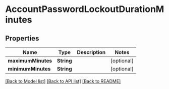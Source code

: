 # AccountPasswordLockoutDurationMinutes

## Properties
Name | Type | Description | Notes
------------ | ------------- | ------------- | -------------
**maximumMinutes** | **String** |  | [optional] 
**minimumMinutes** | **String** |  | [optional] 

[[Back to Model list]](../README.md#documentation-for-models) [[Back to API list]](../README.md#documentation-for-api-endpoints) [[Back to README]](../README.md)


